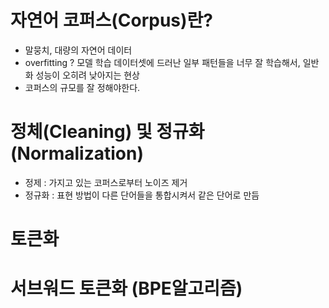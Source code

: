 # 자연어 코퍼스(Corpus)란?
- 말뭉치, 대량의 자연어 데이터
- overfitting  ? 모델 학습 데이터셋에 드러난 일부 패턴들을 너무 잘 학습해서, 일반화 성능이 오히려 낮아지는 현상
- 코퍼스의 규모를 잘 정해야한다.

# 정체(Cleaning) 및 정규화(Normalization)
- 정제 : 가지고 있는 코퍼스로부터 노이즈 제거
- 정규화 : 표현 방법이 다른 단어들을 통합시켜서 같은 단어로 만듬


# 토큰화

# 서브워드 토큰화 (BPE알고리즘)

